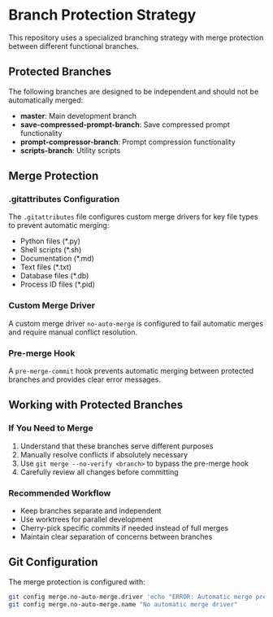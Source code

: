 # Branch Protection Strategy

This repository uses a specialized branching strategy with merge protection between different functional branches.

## Protected Branches

The following branches are designed to be independent and should not be automatically merged:

- **master**: Main development branch
- **save-compressed-prompt-branch**: Save compressed prompt functionality
- **prompt-compressor-branch**: Prompt compression functionality
- **scripts-branch**: Utility scripts

## Merge Protection

### .gitattributes Configuration
The `.gitattributes` file configures custom merge drivers for key file types to prevent automatic merging:
- Python files (*.py)
- Shell scripts (*.sh)
- Documentation (*.md)
- Text files (*.txt)
- Database files (*.db)
- Process ID files (*.pid)

### Custom Merge Driver
A custom merge driver `no-auto-merge` is configured to fail automatic merges and require manual conflict resolution.

### Pre-merge Hook
A `pre-merge-commit` hook prevents automatic merging between protected branches and provides clear error messages.

## Working with Protected Branches

### If You Need to Merge
1. Understand that these branches serve different purposes
2. Manually resolve conflicts if absolutely necessary
3. Use `git merge --no-verify <branch>` to bypass the pre-merge hook
4. Carefully review all changes before committing

### Recommended Workflow
- Keep branches separate and independent
- Use worktrees for parallel development
- Cherry-pick specific commits if needed instead of full merges
- Maintain clear separation of concerns between branches

## Git Configuration
The merge protection is configured with:
```bash
git config merge.no-auto-merge.driver 'echo "ERROR: Automatic merge prevented..." && exit 1'
git config merge.no-auto-merge.name "No automatic merge driver"
```